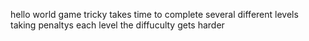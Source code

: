 hello world
game
tricky
takes time to complete
several different levels
taking penaltys 
each level the diffuculty gets harder
